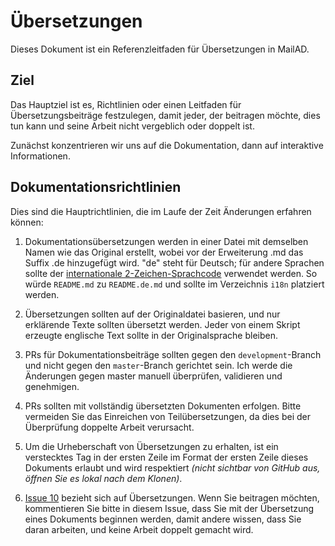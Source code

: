 # Übersetzungen

Dieses Dokument ist ein Referenzleitfaden für Übersetzungen in MailAD.

## Ziel

Das Hauptziel ist es, Richtlinien oder einen Leitfaden für Übersetzungsbeiträge festzulegen, damit jeder, der beitragen möchte, dies tun kann und seine Arbeit nicht vergeblich oder doppelt ist.

Zunächst konzentrieren wir uns auf die Dokumentation, dann auf interaktive Informationen.

## Dokumentationsrichtlinien

Dies sind die Hauptrichtlinien, die im Laufe der Zeit Änderungen erfahren können:

1. Dokumentationsübersetzungen werden in einer Datei mit demselben Namen wie das Original erstellt, wobei vor der Erweiterung .md das Suffix .de hinzugefügt wird. "de" steht für Deutsch; für andere Sprachen sollte der [internationale 2-Zeichen-Sprachcode](https://de.wikipedia.org/wiki/ISO_639-1) verwendet werden. So würde `README.md` zu `README.de.md` und sollte im Verzeichnis `i18n` platziert werden.

2. Übersetzungen sollten auf der Originaldatei basieren, und nur erklärende Texte sollten übersetzt werden. Jeder von einem Skript erzeugte englische Text sollte in der Originalsprache bleiben.

3. PRs für Dokumentationsbeiträge sollten gegen den `development`-Branch und nicht gegen den `master`-Branch gerichtet sein. Ich werde die Änderungen gegen master manuell überprüfen, validieren und genehmigen.

4. PRs sollten mit vollständig übersetzten Dokumenten erfolgen. Bitte vermeiden Sie das Einreichen von Teilübersetzungen, da dies bei der Überprüfung doppelte Arbeit verursacht.

5. Um die Urheberschaft von Übersetzungen zu erhalten, ist ein verstecktes Tag in der ersten Zeile im Format der ersten Zeile dieses Dokuments erlaubt und wird respektiert *(nicht sichtbar von GitHub aus, öffnen Sie es lokal nach dem Klonen)*.

6. [Issue 10](https://github.com/stdevPavelmc/mailad/issues/10) bezieht sich auf Übersetzungen. Wenn Sie beitragen möchten, kommentieren Sie bitte in diesem Issue, dass Sie mit der Übersetzung eines Dokuments beginnen werden, damit andere wissen, dass Sie daran arbeiten, und keine Arbeit doppelt gemacht wird.

